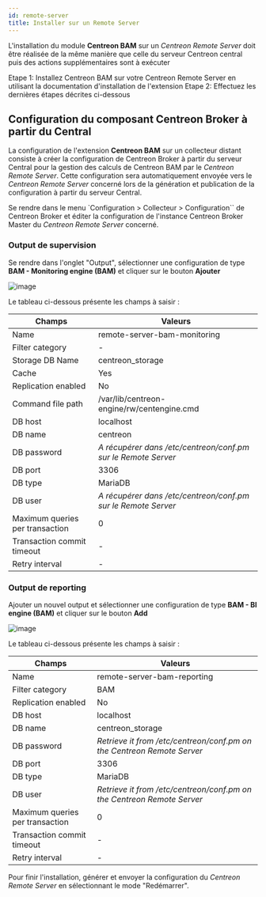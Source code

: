 ```yaml
---
id: remote-server
title: Installer sur un Remote Server
---
```


L'installation du module **Centreon BAM** sur un *Centreon Remote
Server* doit être réalisée de la même manière que celle du serveur
Centreon central puis des actions supplémentaires sont à exécuter

  Etape 1: Installez Centreon BAM sur votre Centreon Remote Server en
    utilisant la documentation d'installation de l'extension
  Etape 2: Effectuez les dernières étapes décrites ci-dessous

## Configuration du composant Centreon Broker à partir du Central

La configuration de l'extension **Centreon BAM** sur un collecteur
distant consiste à créer la configuration de Centreon Broker à partir du
serveur Central pour la gestion des calculs de Centreon BAM par le
*Centreon Remote Server*. Cette configuration sera automatiquement
envoyée vers le *Centreon Remote Server* concerné lors de la génération
et publication de la configuration à partir du serveur Central.

Se rendre dans le menu `Configuration > Collecteur > Configuration`` de
Centreon Broker et éditer la configuration de l'instance Centreon
Broker Master du *Centreon Remote Server* concerné.

### Output de supervision

Se rendre dans l'onglet "Output", sélectionner une configuration de
type **BAM - Monitoring engine (BAM)** et cliquer sur le bouton
**Ajouter**

![image](assets/service-mapping/remote-server/conf_poller_bam_monitoring.png)

Le tableau ci-dessous présente les champs à saisir :

  Champs         |      Valeurs
  ------------------------|----------------------------------------------
  Name         |        remote-server-bam-monitoring
  Filter category  |   -
  Storage DB Name   |   centreon_storage
  Cache             |   Yes
  Replication enabled | No
  Command file path  |  /var/lib/centreon-engine/rw/centengine.cmd
  DB host           |   localhost
  DB name           |   centreon
  DB password       |   *A récupérer dans /etc/centreon/conf.pm sur le Remote Server*
  DB port           |   3306
  DB type           |   MariaDB
  DB user           |   *A récupérer dans /etc/centreon/conf.pm sur le Remote Server*
  Maximum queries per transaction  |  0
  Transaction commit timeout | -
  Retry interval       | -

### Output de reporting

Ajouter un nouvel output et sélectionner une configuration de type **BAM - BI engine (BAM)** et
cliquer sur le bouton **Add**

![image](assets/service-mapping/remote-server/conf_poller_bam_reporting.png)

Le tableau ci-dessous présente les champs à saisir :

  Champs               | Valeurs
  ------------------------|----------------------------------------------
  Name  |              remote-server-bam-reporting
  Filter category     | BAM
  Replication enabled |  No
  DB host            |  localhost
  DB name            |  centreon_storage
  DB password        |  *Retrieve it from /etc/centreon/conf.pm on the Centreon Remote Server*
  DB port            |  3306
  DB type            |  MariaDB
  DB user            |  *Retrieve it from /etc/centreon/conf.pm on the Centreon Remote Server*                      
  Maximum queries per transaction |    0
  Transaction commit timeout | -
  Retry interval       | -

Pour finir l'installation, générer et envoyer la configuration du
*Centreon Remote Server* en sélectionnant le mode "Redémarrer".
